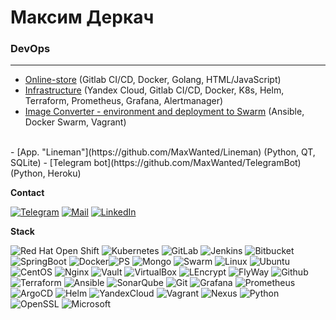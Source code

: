 # Максим Деркач
### DevOps

***
- [Online-store](https://github.com/MaxWanted/momo-store) (Gitlab CI/CD, Docker, Golang, HTML/JavaScript)
- [Infrastructure](https://github.com/MaxWanted/momo-store-infra) (Yandex Cloud, Gitlab CI/CD, Docker, K8s, Helm, Terraform, Prometheus, Grafana, Alertmanager)
- [Image Converter - environment and deployment to Swarm](https://github.com/MaxWanted/Ansible-deploy-to-Swarm) (Ansible, Docker Swarm, Vagrant)
<br>
- [App. "Lineman"](https://github.com/MaxWanted/Lineman) (Python, QT, SQLite)
- [Telegram bot](https://github.com/MaxWanted/TelegramBot) (Python, Heroku)
<br>


**Contact**

[![Telegram](https://img.shields.io/badge/Telegram-2CA5E0?style=flat&logo=telegram&logoColor=white)](https://t.me/MaxWanted) [![Mail](https://img.shields.io/badge/Gmail-D14836??style=flat&logo=gmail&logoColor=white)](mailto:m.a.derkach@gmail.com) [![LinkedIn](https://img.shields.io/static/v1?style=flat&logo&message=LinkedIn&color=0A66C2&logo=LinkedIn&logoColor=FFFFFF&label=)]([mailto:m.a.derkach@gmail.com](https://linkedin.com/in/maksim-derkach))


**Stack**

![Red Hat Open Shift](https://img.shields.io/static/v1?style=flat-square&message=Red+Hat+Open+Shift&color=EE0000&logo=Red+Hat+Open+Shift&logoColor=FFFFFF&label=) ![Kubernetes](https://img.shields.io/static/v1?style=flat-square&message=Kubernetes&color=326CE5&logo=Kubernetes&logoColor=FFFFFF&label=) ![GitLab](https://img.shields.io/static/v1?style=flat-square&message=GitLab&color=FC6D26&logo=GitLab&logoColor=FFFFFF&label=) ![Jenkins](https://img.shields.io/badge/Jenkins-D24939?style=flat-square&logo=Jenkins&logoColor=white) ![Bitbucket](https://img.shields.io/static/v1?style=flat-square&message=Bitbucket&color=0052CC&logo=Bitbucket&logoColor=FFFFFF&label=) ![SpringBoot](https://img.shields.io/badge/Spring_Boot-6DB33F?style=flat-square&logo=springboot&logoColor=white) ![Docker](https://img.shields.io/badge/-Docker-199fc3?style=flat-square&logo=Docker&logoColor=white)![PS](https://img.shields.io/badge/PostgreSQL-316192?style=flat-square&logo=postgresql&logoColor=white) ![Mongo](https://img.shields.io/badge/MongoDB-4EA94B?style=flat-square&logo=mongodb&logoColor=white)  ![Swarm](https://img.shields.io/static/v1?style=flat-square&message=Swarm&color=222222&logo=Swarm&logoColor=FFA633&label=) ![Linux](https://img.shields.io/badge/Linux-FCC624?style=flat-square&logo=linux&logoColor=black) ![Ubuntu](https://img.shields.io/static/v1?style=flat-square&message=Ubuntu&color=E95420&logo=Ubuntu&logoColor=FFFFFF&label=) ![CentOS](https://img.shields.io/static/v1?style=flat-square&message=CentOS&color=262577&logo=CentOS&logoColor=FFFFFF&label=) ![Nginx](https://img.shields.io/badge/Nginx-4EA94B?style=flat-square&logo=nginx&logoColor=white) ![Vault](https://img.shields.io/badge/Vault-000000?style=flat-square&logo=vault&logoColor=white) ![VirtualBox](https://img.shields.io/badge/VirtualBox-3f5b7f?style=flat-square&logo=virtualbox&logoColor=white) ![LEncrypt](https://img.shields.io/badge/Let's_Encrypt-00386d?style=flat-square&logo=letsencrypt&logoColor=white) ![FlyWay](https://img.shields.io/badge/Flyway-3383bd?style=flat-square&logo=flyway&logoColor=white)  ![Github](https://img.shields.io/badge/GitHub-100000?style=flat-square&logo=github&logoColor=white)  ![Terraform](https://img.shields.io/badge/Terraform-5c4ee5?style=flat-square&logo=terraform&logoColor=white) ![Ansible](https://img.shields.io/badge/Ansible-000000?style=flat-square&logo=ansible&logoColor=white) ![SonarQube](https://img.shields.io/badge/SonarQube-95c0dc?style=flat-square&logo=sonarqube&logoColor=white) ![Git](https://img.shields.io/badge/GIT-f05133?style=flat-square&logo=git&logoColor=white) ![Grafana](https://img.shields.io/badge/Grafana-f16129?style=flat-square&logo=grafana&logoColor=white) ![Prometheus](https://img.shields.io/badge/Prometheus-e6522c?style=flat-square&logo=prometheus&logoColor=white) ![ArgoCD](https://img.shields.io/badge/ArgoCD-fe723e?style=flat-square&logo=argo&logoColor=white) ![Helm](https://img.shields.io/badge/Helm-181e89?style=flat-square&logo=helm&logoColor=white) ![YandexCloud](https://img.shields.io/badge/Yandex_Cloud-4285F4?style=flat-square&logo=google-cloud&logoColor=white) ![Vagrant](https://img.shields.io/badge/Vagrant-127eff?style=flat-square&logo=Vagrant&logoColor=white) ![Nexus](https://img.shields.io/badge/Nexus_Repository-296298?style=flat-square&logo=Sonatype&logoColor=white) ![Python](https://img.shields.io/badge/Python-3776AB?style=flat-square&logo=python&logoColor=white) ![OpenSSL](https://img.shields.io/static/v1?style=flat-square&message=OpenSSL&color=721412&logo=OpenSSL&logoColor=FFFFFF&label=) ![Microsoft](https://img.shields.io/badge/Microsoft-666666?style=flat-square&logo=microsoft&logoColor=white)

